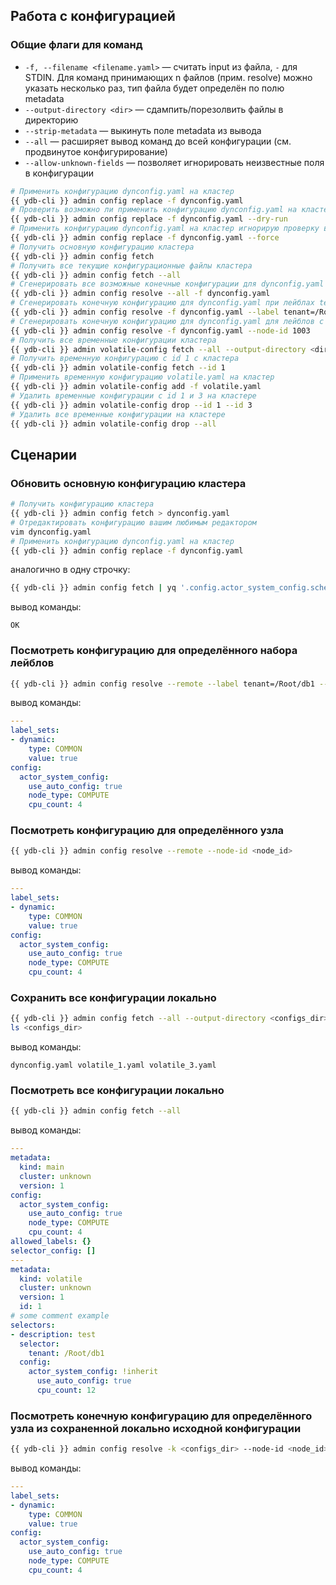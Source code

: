 ## Работа с конфигурацией

### Общие флаги для команд

* `-f, --filename <filename.yaml>` — считать input из файла, `-` для STDIN. Для команд принимающих n файлов (прим. resolve) можно указать несколько раз, тип файла будет определён по полю metadata
* `--output-directory <dir>` — сдампить/порезолвить файлы в директорию
* `--strip-metadata` — выкинуть поле metadata из вывода
* `--all` — расширяет вывод команд до всей конфигурации (см. продвинутое конфигурирование)
* `--allow-unknown-fields` — позволяет игнорировать неизвестные поля в конфигурации

```bash
# Применить конфигурацию dynconfig.yaml на кластер
{{ ydb-cli }} admin config replace -f dynconfig.yaml
# Проверить возможно ли применить конфигурацию dynconfig.yaml на кластер (проверить все валидаторы, совпадение версий и кластера)
{{ ydb-cli }} admin config replace -f dynconfig.yaml --dry-run
# Применить конфигурацию dynconfig.yaml на кластер игнорирую проверку версий и кластера (версия и кластер всё равно будут перезаписаны на корректные)
{{ ydb-cli }} admin config replace -f dynconfig.yaml --force
# Получить основную конфигурацию кластера
{{ ydb-cli }} admin config fetch
# Получить все текущие конфигурационные файлы кластера
{{ ydb-cli }} admin config fetch --all
# Сгенерировать все возможные конечные конфигурации для dynconfig.yaml
{{ ydb-cli }} admin config resolve --all -f dynconfig.yaml
# Сгенерировать конечную конфигурацию для dynconfig.yaml при лейблах tenant=/Root/test и canary=true
{{ ydb-cli }} admin config resolve -f dynconfig.yaml --label tenant=/Root/test --label canary=true
# Сгенерировать конечную конфигурацию для dynconfig.yaml для лейблов с узла 1003
{{ ydb-cli }} admin config resolve -f dynconfig.yaml --node-id 1003
# Получить все временные конфигурации кластера
{{ ydb-cli }} admin volatile-config fetch --all --output-directory <dir>
# Получить временную конфигурацию с id 1 с кластера
{{ ydb-cli }} admin volatile-config fetch --id 1
# Применить временную конфигурацию volatile.yaml на кластер
{{ ydb-cli }} admin volatile-config add -f volatile.yaml
# Удалить временные конфигурации с id 1 и 3 на кластере
{{ ydb-cli }} admin volatile-config drop --id 1 --id 3
# Удалить все временные конфигурации на кластере
{{ ydb-cli }} admin volatile-config drop --all
```

## Сценарии

### Обновить основную конфигурацию кластера

```bash
# Получить конфигурацию кластера
{{ ydb-cli }} admin config fetch > dynconfig.yaml
# Отредактировать конфигурацию вашим любимым редактором
vim dynconfig.yaml
# Применить конфигурацию dynconfig.yaml на кластер
{{ ydb-cli }} admin config replace -f dynconfig.yaml
```
аналогично в одну строчку:
```bash
{{ ydb-cli }} admin config fetch | yq '.config.actor_system_config.scheduler.resolution = 128' | {{ ydb-cli }} admin config replace -f -
```

вывод команды:

```text
OK
```

### Посмотреть конфигурацию для определённого набора лейблов

```bash
{{ ydb-cli }} admin config resolve --remote --label tenant=/Root/db1 --label canary=true
```

вывод команды:

```yaml
---
label_sets:
- dynamic:
    type: COMMON
    value: true
config:
  actor_system_config:
    use_auto_config: true
    node_type: COMPUTE
    cpu_count: 4
```

### Посмотреть конфигурацию для определённого узла

```bash
{{ ydb-cli }} admin config resolve --remote --node-id <node_id>
```

вывод команды:

```yaml
---
label_sets:
- dynamic:
    type: COMMON
    value: true
config:
  actor_system_config:
    use_auto_config: true
    node_type: COMPUTE
    cpu_count: 4
```

### Сохранить все конфигурации локально

```bash
{{ ydb-cli }} admin config fetch --all --output-directory <configs_dir>
ls <configs_dir>
```

вывод команды:

```text
dynconfig.yaml volatile_1.yaml volatile_3.yaml
```

### Посмотреть все конфигурации локально

```bash
{{ ydb-cli }} admin config fetch --all
```

вывод команды:

```yaml
---
metadata:
  kind: main
  cluster: unknown
  version: 1
config:
  actor_system_config:
    use_auto_config: true
    node_type: COMPUTE
    cpu_count: 4
allowed_labels: {}
selector_config: []
---
metadata:
  kind: volatile
  cluster: unknown
  version: 1
  id: 1
# some comment example
selectors:
- description: test
  selector:
    tenant: /Root/db1
  config:
    actor_system_config: !inherit
      use_auto_config: true
      cpu_count: 12
```

### Посмотреть конечную конфигурацию для определённого узла из сохраненной локально исходной конфигурации

```bash
{{ ydb-cli }} admin config resolve -k <configs_dir> --node-id <node_id>
```

вывод команды:

```yaml
---
label_sets:
- dynamic:
    type: COMMON
    value: true
config:
  actor_system_config:
    use_auto_config: true
    node_type: COMPUTE
    cpu_count: 4
```
